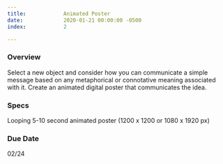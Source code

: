 ```yaml
---
title:            Animated Poster
date:             2020-01-21 00:00:00 -0500
index:            2

---
```


### Overview
Select a new object and consider how you can communicate a simple message based on any metaphorical or connotative meaning associated with it. Create an animated digital poster that communicates the idea.

### Specs
Looping 5-10 second animated poster (1200 x 1200 or 1080 x 1920 px)

### Due Date
02/24
